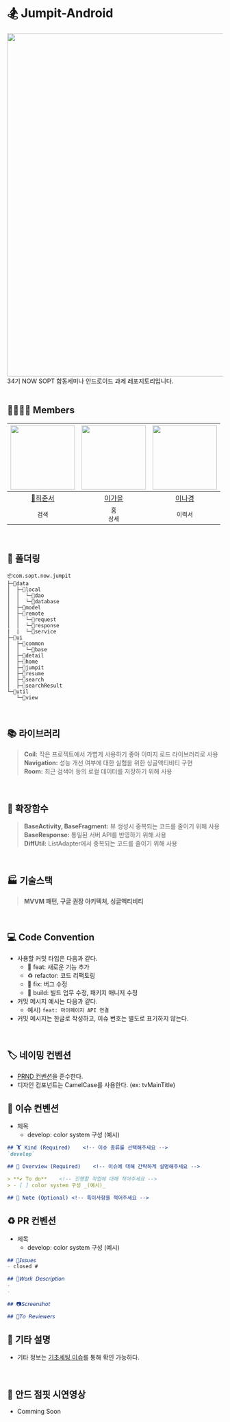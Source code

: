 # 🏂 Jumpit-Android
<img src="https://github.com/NOW-SOPT-APP8-JUMPIT/Jumpit-Android/assets/127238018/cbc93ed6-614c-4494-abab-2257cc86a516" width="800" />
</br>
34기 NOW SOPT 합동세미나 안드로이드 과제 레포지토리입니다.
</br>
</br>

## 👨‍👩‍👧‍👦 Members
|<img src="https://avatars.githubusercontent.com/u/127238018?v=4" width="150" />|<img src="https://avatars.githubusercontent.com/u/91470334?v=4" width="150" />|<img src="https://avatars.githubusercontent.com/u/109855280?v=4" width="150" />|
|:---------:|:---------:|:---------:|
|[👑최준서](https://github.com/junseo511)|[이가을](https://github.com/gaeulzzang)|[이나경](https://github.com/nagaeng)|
| `검색` | `홈`</br>`상세` | `이력서` |
</br>

## 📁 폴더링
```
📦com.sopt.now.jumpit
├─📂data
│  ├─📂local
│  │  └─📂dao
│  │  └─📂database
│  ├─📂model
│  ├─📂remote
│  │  └─📂request
│  │  └─📂response
|  |  └─📂service
├─📂ui
│  ├─📂common
│  │  └─📂base
│  ├─📂detail
│  ├─📂home
│  ├─📂jumpit
│  ├─📂resume
│  ├─📂search
│  ├─📂searchResult
└─📂util
   └─📂view
```
</br>

## 📚 라이브러리
> **Coil:** 작은 프로젝트에서 가볍게 사용하기 좋아 이미지 로드 라이브러리로 사용</br>
> **Navigation:** 성능 개선 여부에 대한 실험을 위한 싱글액티비티 구현</br>
> **Room:** 최근 검색어 등의 로컬 데이터를 저장하기 위해 사용</br>

</br>

## 🥕 확장함수
> **BaseActivity, BaseFragment:** 뷰 생성시 중복되는 코드를 줄이기 위해 사용</br>
> **BaseResponse:** 통일된 서버 API를 반영하기 위해 사용</br>
> **DiffUtil:** ListAdapter에서 중복되는 코드를 줄이기 위해 사용</br>

</br>

## 🏭 기술스택
> **MVVM 패턴, 구글 권장 아키텍처, 싱글액티비티**

</br>

## 💻 Code Convention
- 사용할 커밋 타입은 다음과 같다.
  - 🍯 feat: 새로운 기능 추가
  - ♻️ refactor: 코드 리팩토링
  - 🔨 fix: 버그 수정
  - 🚧 build: 빌드 업무 수정, 패키지 매니저 수정
- 커밋 메시지 예시는 다음과 같다.
    - 예시) `feat: 마이페이지 API 연결`
- 커밋 메시지는 한글로 작성하고, 이슈 번호는 별도로 표기하지 않는다.

</br>

## 🏷️ 네이밍 컨벤션
- [PRND 컨벤션](https://github.com/PRNDcompany/android-style-guide)을 준수한다.
- 디자인 컴포넌트는 CamelCase를 사용한다. (ex: tvMainTitle)

## 📌 이슈 컨벤션
> 
- 제목
    - develop: color system 구성 (예시)

```markdown
## 🏋️ Kind (Required)    <!-- 이슈 종류를 선택해주세요 -->
`develop`

## 📗 Overview (Required)    <!-- 이슈에 대해 간략하게 설명해주세요 -->

> **✔️ To do**    <!-- 진행할 작업에 대해 적어주세요 -->
> - [ ] color system 구성 _(예시)_

## 📍 Note (Optional) <!-- 특이사항을 적어주세요 -->
```

## ♻️ PR 컨벤션
> 
- 제목
    - develop: color system 구성 (예시)

```markdown
## 📌𝘐𝘴𝘴𝘶𝘦𝘴
- closed #

## 📎𝘞𝘰𝘳𝘬 𝘋𝘦𝘴𝘤𝘳𝘪𝘱𝘵𝘪𝘰𝘯
- 
- 

## 📷𝘚𝘤𝘳𝘦𝘦𝘯𝘴𝘩𝘰𝘵

## 💬𝘛𝘰 𝘙𝘦𝘷𝘪𝘦𝘸𝘦𝘳𝘴
```

## 🎸 기타 설명
- 기타 정보는 [기초세팅 이슈](https://github.com/NOW-SOPT-APP8-JUMPIT/Jumpit-Android/issues/1)를 통해 확인 가능하다.

</br>

## 📸 안드 점핏 시연영상
- Comming Soon

